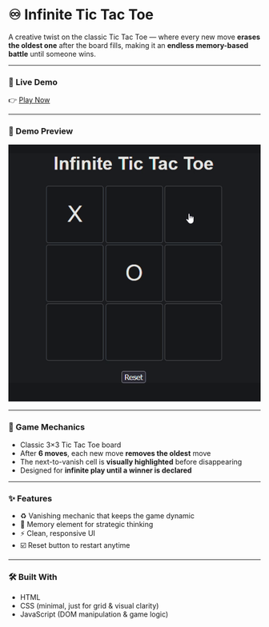 # ♾️ Infinite Tic Tac Toe

A creative twist on the classic Tic Tac Toe — where every new move **erases the oldest one** after the board fills, making it an **endless memory-based battle** until someone wins.

---

### 🔗 Live Demo  
👉 [Play Now](https://nova-cmd-oss.github.io/Infinite_tic-tac-toe/)

---

### 🎥 Demo Preview

<!-- Option A: If using GIF -->
![Infinite Tic Tac Toe Demo](demo.gif)

---

### 🧠 Game Mechanics

- Classic 3×3 Tic Tac Toe board
- After **6 moves**, each new move **removes the oldest** move
- The next-to-vanish cell is **visually highlighted** before disappearing
- Designed for **infinite play until a winner is declared**

---

### ✨ Features

- ♻️ Vanishing mechanic that keeps the game dynamic
- 🧠 Memory element for strategic thinking
- ⚡ Clean, responsive UI
- ☑️ Reset button to restart anytime

---

### 🛠 Built With

- HTML
- CSS (minimal, just for grid & visual clarity)
- JavaScript (DOM manipulation & game logic)
